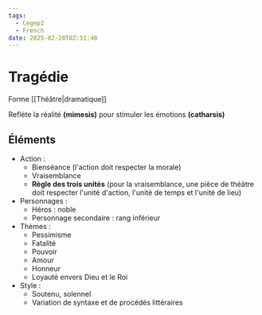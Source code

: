```yaml
---
tags:
  - Cegep2
  - French
date: 2025-02-20T02:51:48
---
```


# Tragédie

Forme [[Théâtre|dramatique]]

Reflète la réalité **(mimesis)** pour stimuler les émotions **(catharsis)**

## Éléments

- Action :
	- Bienséance (l'action doit respecter la morale)
	- Vraisemblance
	- **Règle des trois unités** (pour la vraisemblance, une pièce de théâtre doit respecter l'unité d'action, l'unité de temps et l'unité de lieu)
- Personnages :
	- Héros : noble
	- Personnage secondaire : rang inférieur
- Thèmes :
	- Pessimisme
	- Fatalité
	- Pouvoir
	- Amour
	- Honneur
	- Loyauté envers Dieu et le Roi
- Style :
	- Soutenu, solennel
	- Variation de syntaxe et de procédés littéraires